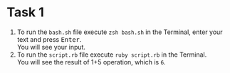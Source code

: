 # Task 1
1. To run the `bash.sh` file execute `zsh bash.sh` in the Terminal, enter your text and press <kbd>Enter</kbd>.\
You will see your input.
2. To run the `script.rb` file execute `ruby script.rb` in the Terminal.\
You will see the result of 1+5 operation, which is `6`.
